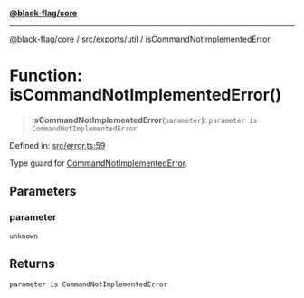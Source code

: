 [**@black-flag/core**](../../../../README.md)

***

[@black-flag/core](../../../../README.md) / [src/exports/util](../README.md) / isCommandNotImplementedError

# Function: isCommandNotImplementedError()

> **isCommandNotImplementedError**(`parameter`): `parameter is CommandNotImplementedError`

Defined in: [src/error.ts:59](https://github.com/Xunnamius/black-flag/blob/a0f00d5a2809e5f4f75ecb90bce738d38590143c/src/error.ts#L59)

Type guard for [CommandNotImplementedError](../classes/CommandNotImplementedError.md).

## Parameters

### parameter

`unknown`

## Returns

`parameter is CommandNotImplementedError`
